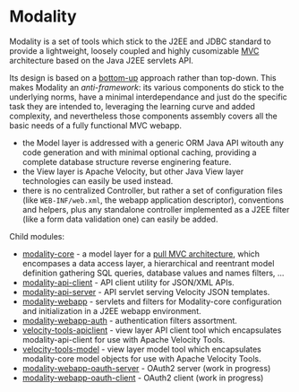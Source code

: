 # Modality

Modality is a set of tools which stick to the J2EE and JDBC standard to provide a lightweight, loosely coupled and highly cusomizable [MVC](https://en.wikipedia.org/wiki/Model%E2%80%93view%E2%80%93controller) architecture based on the Java J2EE servlets API.

Its design is based on a [bottom-up](https://en.wikipedia.org/wiki/Top-down_and_bottom-up_design) approach rather than top-down. This makes Modality an *anti-framework*: its various components do stick to the underlying norms, have a minimal interdependance and just do the specific task they are intended to, leveraging the learning curve and added complexity, and nevertheless those components assembly covers all the basic needs of a fully functional MVC webapp.

+ the Model layer is addressed with a generic ORM Java API witouth any code generation and with minimal optional caching, providing a complete database structure reverse enginering feature.
+ the View layer is Apache Velocity, but other Java View layer technologies can easily be used instead.
+ there is no centralized Controller, but rather a set of configuration files (like `WEB-INF/web.xml`, the webapp application descriptor), conventions and helpers, plus any standalone controller implemented as a J2EE filter (like a form data validation one) can easily be added.

Child modules:

+ [modality-core](https://github.com/arkanovicz/modality/tree/master/modality-core) - a model layer for a [pull MVC architecture](https://en.wikipedia.org/wiki/Web_framework#Push-based_vs._pull-based), which encompases a data access layer, a hierarchical and reentrant model definition gathering SQL queries, database values and names filters, ...
+ [modality-api-client](https://github.com/arkanovicz/modality/tree/master/modality-api-client) - API client utility for JSON/XML APIs.
+ [modality-api-server](https://github.com/arkanovicz/modality/tree/master/modality-api-server) - API servlet serving Velocity JSON templates.
+ [modality-webapp](https://github.com/arkanovicz/modality/tree/master/modality-webapp) - servlets and filters for Modality-core configuration and initialization in a J2EE webapp environment.
+ [modality-webapp-auth](https://github.com/arkanovicz/modality/tree/master/modality-webapp-auth) - authentication filters assortment.
+ [velocity-tools-apiclient](https://github.com/arkanovicz/modality/tree/master/velocity-tools-apiclient) - view layer API client tool which encapsulates modality-api-client for use with Apache Velocity Tools.
+ [velocity-tools-model](https://github.com/arkanovicz/modality/tree/master/velocity-tools-model) - view layer model tool which encapsulates modality-core model objects for use with Apache Velocity Tools.
+ [modality-webapp-oauth-server](https://github.com/arkanovicz/modality/tree/master/modality-webapp-oauth-server) - OAuth2 server (work in progress)
+ [modality-webapp-oauth-client](https://github.com/arkanovicz/modality/tree/master/modality-webapp-oauth-server) - OAuth2 client (work in progress)

